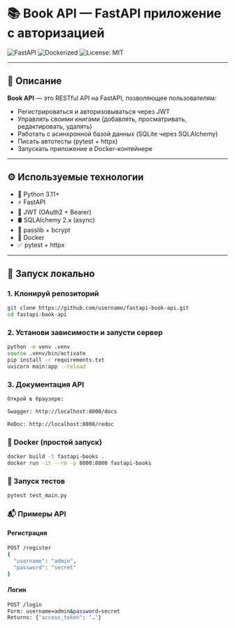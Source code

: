# 📚 Book API — FastAPI приложение с авторизацией

![FastAPI](https://img.shields.io/badge/FastAPI-0.100+-brightgreen?logo=fastapi)
![Dockerized](https://img.shields.io/badge/Docker-ready-blue?logo=docker)
![License: MIT](https://img.shields.io/badge/License-MIT-yellow.svg)

---

## 📌 Описание

**Book API** — это RESTful API на FastAPI, позволяющее пользователям:
- Регистрироваться и авторизовываться через JWT
- Управлять своими книгами (добавлять, просматривать, редактировать, удалять)
- Работать с асинхронной базой данных (SQLite через SQLAlchemy)
- Писать автотесты (pytest + httpx)
- Запускать приложение в Docker-контейнере

---

## ⚙️ Используемые технологии

- 🐍 Python 3.11+
- ⚡ FastAPI
- 🔐 JWT (OAuth2 + Bearer)
- 🛢️ SQLAlchemy 2.x (async)
- 🧂 passlib + bcrypt
- 🐳 Docker
- ✅ pytest + httpx

---

## 🚀 Запуск локально

### 1. Клонируй репозиторий

```bash
git clone https://github.com/username/fastapi-book-api.git
cd fastapi-book-api
```
### 2. Установи зависимости и запусти сервер
```bash
python -m venv .venv
source .venv/bin/activate
pip install -r requirements.txt
uvicorn main:app --reload
```

### 3. Документация API
```bash
Открой в браузере:

Swagger: http://localhost:8000/docs

ReDoc: http://localhost:8000/redoc
```

### 🐳 Docker (простой запуск)
```bash
docker build -t fastapi-books .
docker run -it --rm -p 8000:8000 fastapi-books
```

### 🧪 Запуск тестов
``` bash
pytest test_main.py
```

### 📬 Примеры API
#### Регистрация
``` bash
POST /register
{
  "username": "admin",
  "password": "secret"
}
```

#### Логин
``` bash
POST /login
Form: username=admin&password=secret
Returns: {"access_token": "…"}
```

